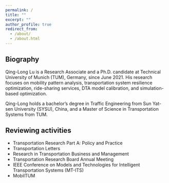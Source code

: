 ```yaml
---
permalink: /
title: ""
excerpt: ""
author_profile: true
redirect_from: 
  - /about/
  - /about.html
---
```


## Biography

Qing-Long Lu is a Research Associate and a Ph.D. candidate at Technical University of Munich (TUM), Germany, since June 2021. His research focuses on mobility pattern analysis, transportation system resilience optimization, ride-sharing services, DTA model calibration, and simulation-based optimization.

Qing-Long holds a bachelor’s degree in Traffic Engineering from Sun Yat-sen University (SYSU), China, and a Master of Science in Transportation Systems from TUM.

## Reviewing activities
- Transportation Research Part A: Policy and Practice
- Transportation Letters
- Research in Transportation Business and Management
- Transportation Research Board Annual Meeting
- IEEE Conference on Models and Technologies for Intelligent Transportation Systems (MT-ITS)
- MobilTUM